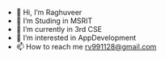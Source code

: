 - 👋 Hi, I’m Raghuveer
- 👀 I’m Studing in MSRIT
- 🌱 I’m currently in 3rd CSE
- 💞️ I’m interested in AppDevelopment
- 📫 How to reach me rv991128@gmail.com 

<!---
Raghu9veer/Raghu9veer is a ✨ special ✨ repository because its `README.md` (this file) appears on your GitHub profile.
You can click the Preview link to take a look at your changes.
--->
